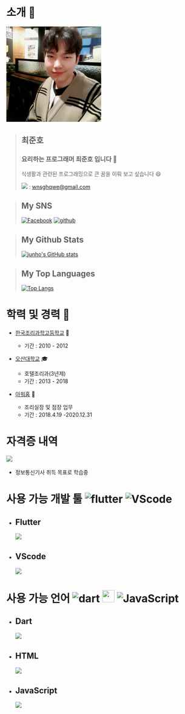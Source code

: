 



# 소개 :construction_worker:

<img src="https://github.com/junho1124/jino.dev/blob/main/prople.jpg?raw=true" width="250" height="250"/>

>## 최준호
> ### 요리하는 프로그래머 최준호 입니다 :fork_and_knife:
> 식생활과 관련된 프로그래밍으로 큰 꿈을 이뤄 보고 싶습니다 :smile:
>
><img src="email.png"> : wnsghqwe@gmail.com

>## My SNS 
>[![Facebook](facebook.png)](https://www.facebook.com/wnsghqwe/) [![github](github.png)](https://github.com/junho1124/jino.dev.gita)

>## My Github Stats
>[![junho's GitHub stats](https://github-readme-stats.vercel.app/api?username=junho1124)](https://github.com/junho1124/github-readme-stats)

>## My Top Languages
>[![Top Langs](https://github-readme-stats.vercel.app/api/top-langs/?username=junho1124&layout=compact)](https://github.com/junho1124/github-readme-stats)

# 학력 및 경력 :man:
* [한국조리과학고등학교](http://www.kcas.hs.kr/) :school_satchel:
    - 기간 : 2010 - 2012
  
* [오산대학교](https://www.osan.ac.kr/) :mortar_board:
    - 호텔조리과(3년제)
    - 기간 : 2013 - 2018
  
* [아워홈](https://www.ourhome.co.kr/) :rice:
    - 조리실장 및 점장 업무
    - 기간 : 2018.4.19 -2020.12.31
  

# 자격증 내역

<img src="age.jpg">

- 정보통신기사 취득 목표로 학습중
   

# 사용 가능 개발 툴  <img alt="flutter" src="https://engineering.linecorp.com/wp-content/uploads/2019/08/flutter1.png" width="32" height="32"/> <img alt="VScode" src="https://i1.daumcdn.net/thumb/C185x200/?fname=https://blog.kakaocdn.net/dn/PPorW/btqWsIwj0ou/sUzQm3B0KV6unXudUhjd6K/img.png" width="32" height="32"/>
 

- ## Flutter
    <img src="flutter.png">

- ## VScode
    <img src="VScode.png">

# 사용 가능 언어 <img alt="dart" src="https://img.icons8.com/color/452/dart.png" width="32" height="32"/> <img art="HTML" src="https://icons-for-free.com/iconfiles/png/512/file+html+page+paper+icon-1320165845964400087.png" width="32" height="32"/> <img alt="JavaScript" src="https://cdn.pixabay.com/photo/2017/03/30/17/41/javascript-2189147_960_720.png" width="32" height="32"/>

- ## Dart
    <img src="https://media.vlpt.us/images/ssorry_choi/post/b9b0af59-8564-4869-b224-ee6faa404403/dart-logo-for-shares.png" height="200px">

- ## HTML
    <img src="https://encrypted-tbn0.gstatic.com/images?q=tbn:ANd9GcRNHz2kHetK7NHJQJS_Qdl9Ej6WTBuR9uevPOxkAr-ZuWMElFfgZavGFuKVBJvLO3lQt2M&usqp=CAU" height="200px">

- ## JavaScript
    <img src="https://blog.kakaocdn.net/dn/CFNBJ/btqCNFRVBaT/3Ua6HeLfKO73WtHfhlWTy0/img.png" height="200px">
